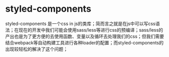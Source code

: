 # styled-components
styled-components 是一个css in js的类库；简而言之就是在js中可以写css语法；在现在的开发中我们可能会使用sass/less等进行css的预编译；sass/less的产出也是为了更方便的去使用函数、变量以及循环去处理我们的css；但我们需要结合webpack等自动构建工具进行各种loader的配置；而styled-components的出现较轻松的解决了这个问题；